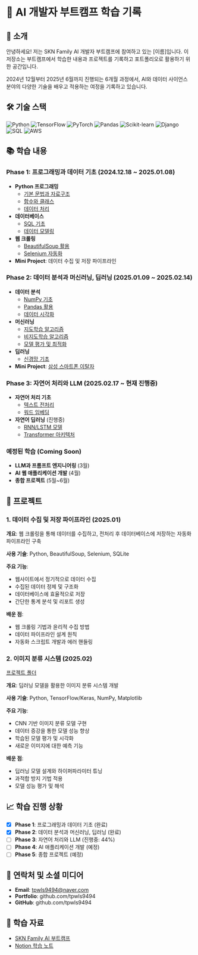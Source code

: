 # 🤖 AI 개발자 부트캠프 학습 기록

## 👋 소개
안녕하세요! 저는 SKN Family AI 개발자 부트캠프에 참여하고 있는 [이름]입니다. 이 저장소는 부트캠프에서 학습한 내용과 프로젝트를 기록하고 포트폴리오로 활용하기 위한 공간입니다.

2024년 12월부터 2025년 6월까지 진행되는 6개월 과정에서, AI와 데이터 사이언스 분야의 다양한 기술을 배우고 적용하는 여정을 기록하고 있습니다.

## 🛠️ 기술 스택
![Python](https://img.shields.io/badge/Python-3776AB?style=for-the-badge&logo=python&logoColor=white)
![TensorFlow](https://img.shields.io/badge/TensorFlow-FF6F00?style=for-the-badge&logo=tensorflow&logoColor=white)
![PyTorch](https://img.shields.io/badge/PyTorch-EE4C2C?style=for-the-badge&logo=pytorch&logoColor=white)
![Pandas](https://img.shields.io/badge/Pandas-150458?style=for-the-badge&logo=pandas&logoColor=white)
![Scikit-learn](https://img.shields.io/badge/ScikitLearn-F7931E?style=for-the-badge&logo=scikit-learn&logoColor=white)
![Django](https://img.shields.io/badge/Django-092E20?style=for-the-badge&logo=django&logoColor=white)
![SQL](https://img.shields.io/badge/SQL-4479A1?style=for-the-badge&logo=mysql&logoColor=white)
![AWS](https://img.shields.io/badge/AWS-232F3E?style=for-the-badge&logo=amazon-aws&logoColor=white)

## 📚 학습 내용

### Phase 1: 프로그래밍과 데이터 기초 (2024.12.18 ~ 2025.01.08)
- **Python 프로그래밍**
  - [기본 문법과 자료구조](https://github.com/tpwls9494/SKN_Family_project/tree/main/python_basic-main)
  - [함수와 클래스](https://github.com/tpwls9494/SKN_Family_project/tree/main/python_basic-main)
  - [데이터 처리](https://github.com/tpwls9494/SKN_Family_project/tree/main/python_basic-main)
- **데이터베이스**
  - [SQL 기초](https://github.com/tpwls9494/SKN_Family_project/tree/main/python_basic-main)
  - [데이터 모델링](https://github.com/tpwls9494/SKN_Family_project/tree/main/python_basic-main)
- **웹 크롤링**
  - [BeautifulSoup 활용](https://github.com/tpwls9494/SKN_Family_project/tree/main/web_crawing-main)
  - [Selenium 자동화](https://github.com/tpwls9494/SKN_Family_project/tree/main/web_crawing-main)
- **Mini Project**: 데이터 수집 및 저장 파이프라인

### Phase 2: 데이터 분석과 머신러닝, 딥러닝 (2025.01.09 ~ 2025.02.14)
- **데이터 분석**
  - [NumPy 기초](https://github.com/tpwls9494/SKN_Family_project/tree/main/DATA-ANALYSIS/01_numpy)
  - [Pandas 활용](https://github.com/tpwls9494/SKN_Family_project/tree/main/DATA-ANALYSIS/02_pandas)
  - [데이터 시각화](https://github.com/tpwls9494/SKN_Family_project/tree/main/DATA-ANALYSIS/03_matplotlib)
- **머신러닝**
  - [지도학습 알고리즘](https://github.com/tpwls9494/SKN_Family_project/tree/main/ML-WORKSPACE)
  - [비지도학습 알고리즘](https://github.com/tpwls9494/SKN_Family_project/tree/main/ML-WORKSPACE)
  - [모델 평가 및 최적화](https://github.com/tpwls9494/SKN_Family_project/tree/main/ML-WORKSPACE)
- **딥러닝**
  - [신경망 기초](https://github.com/tpwls9494/SKN_Family_project/tree/main/dl_basic)
- **Mini Project**: [삼성 스마트폰 이탈자](https://github.com/tpwls9494/SKN_Family_project/tree/main/project_2)

### Phase 3: 자연어 처리와 LLM (2025.02.17 ~ 현재 진행중)
- **자연어 처리 기초**
  - [텍스트 전처리](https://github.com/tpwls9494/SKN_Family_project/tree/main/nlp)
  - [워드 임베딩](https://github.com/tpwls9494/SKN_Family_project/tree/main/nlp)
- **자연어 딥러닝** (진행중)
  - [RNN/LSTM 모델](https://github.com/tpwls9494/SKN_Family_project/tree/main/nlp)
  - [Transformer 아키텍처](https://github.com/tpwls9494/SKN_Family_project/tree/main/nlp)

### 예정된 학습 (Coming Soon)
- **LLM과 프롬프트 엔지니어링** (3월)
- **AI 웹 애플리케이션 개발** (4월)
- **종합 프로젝트** (5월~6월)

## 🚀 프로젝트

### 1. 데이터 수집 및 저장 파이프라인 (2025.01)
**개요**: 웹 크롤링을 통해 데이터를 수집하고, 전처리 후 데이터베이스에 저장하는 자동화 파이프라인 구축

**사용 기술**: Python, BeautifulSoup, Selenium, SQLite

**주요 기능**:
- 웹사이트에서 정기적으로 데이터 수집
- 수집된 데이터 정제 및 구조화
- 데이터베이스에 효율적으로 저장
- 간단한 통계 분석 및 리포트 생성

**배운 점**:
- 웹 크롤링 기법과 윤리적 수집 방법
- 데이터 파이프라인 설계 원칙
- 자동화 스크립트 개발과 에러 핸들링

### 2. 이미지 분류 시스템 (2025.02)
[프로젝트 폴더](https://github.com/tpwls9494/SKN_Family_project/tree/main/project_2)

**개요**: 딥러닝 모델을 활용한 이미지 분류 시스템 개발

**사용 기술**: Python, TensorFlow/Keras, NumPy, Matplotlib

**주요 기능**:
- CNN 기반 이미지 분류 모델 구현
- 데이터 증강을 통한 모델 성능 향상
- 학습된 모델 평가 및 시각화
- 새로운 이미지에 대한 예측 기능

**배운 점**:
- 딥러닝 모델 설계와 하이퍼파라미터 튜닝
- 과적합 방지 기법 적용
- 모델 성능 평가 및 해석

## 📈 학습 진행 상황
- [x] **Phase 1**: 프로그래밍과 데이터 기초 (완료)
- [x] **Phase 2**: 데이터 분석과 머신러닝, 딥러닝 (완료)
- [ ] **Phase 3**: 자연어 처리와 LLM (진행중: 44%)
- [ ] **Phase 4**: AI 애플리케이션 개발 (예정)
- [ ] **Phase 5**: 종합 프로젝트 (예정)

## 🔗 연락처 및 소셜 미디어
- **Email**: tpwls9494@naver.com
- **Portfolio**: github.com/tpwls9494
- **GitHub**: github.com/tpwls9494

## 📜 학습 자료
- [SKN Family AI 부트캠프](https://networks-aicamp.io/)
- [Notion 학습 노트](https://www.notion.so/AI-1604984a35a4800ebf59ee3a20f0f39d)
